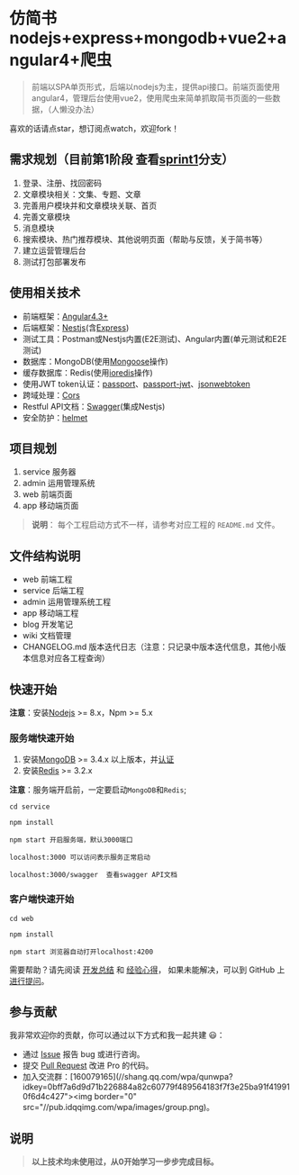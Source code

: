 # 仿简书nodejs+express+mongodb+vue2+angular4+爬虫
> 前端以SPA单页形式，后端以nodejs为主，提供api接口。前端页面使用angular4，管理后台使用vue2，使用爬虫来简单抓取简书页面的一些数据，（人懒没办法）

喜欢的话请点star，想订阅点watch，欢迎fork！

## 需求规划（目前第1阶段 查看[sprint1](https://github.com/jiayisheji/jianshu/tree/sprint1)分支）
1. 登录、注册、找回密码
2. 文章模块相关：文集、专题、文章
3. 完善用户模块并和文章模块关联、首页
4. 完善文章模块
5. 消息模块
6. 搜索模块、热门推荐模块、其他说明页面（帮助与反馈，关于简书等）
7. 建立运营管理后台
8. 测试打包部署发布

## 使用相关技术
- 前端框架：[Angular4.3+](https://github.com/angular/angular)
- 后端框架：[Nestjs](https://docs.nestjs.com/)(含[Express](https://www.npmjs.com/package/express))
- 测试工具：Postman或Nestjs内置(E2E测试)、Angular内置(单元测试和E2E测试)
- 数据库：MongoDB(使用[Mongoose](https://www.npmjs.com/package/mongoose)操作)
- 缓存数据库：Redis(使用[ioredis](https://www.npmjs.com/package/ioredis)操作)
- 使用JWT token认证：[passport](https://www.npmjs.com/package/passport)、[passport-jwt](https://www.npmjs.com/package/passport-jwt)、[jsonwebtoken](https://www.npmjs.com/package/jsonwebtoken)
- 跨域处理：[Cors](https://www.npmjs.com/package/cors)
- Restful API文档：[Swagger]()(集成Nestjs)
- 安全防护：[helmet](https://www.npmjs.com/package/helmet)
## 项目规划

1. service  服务器
2. admin    运用管理系统
3. web      前端页面
4. app      移动端页面

> **说明**： 每个工程启动方式不一样，请参考对应工程的 `README.md` 文件。 

## 文件结构说明

- web  前端工程
- service  后端工程
- admin 运用管理系统工程
- app 移动端工程
- blog 开发笔记
- wiki 文档管理
- CHANGELOG.md 版本迭代日志（注意：只记录中版本迭代信息，其他小版本信息对应各工程查询）
## 快速开始

**注意**：安装[Nodejs](https://nodejs.org/en/download/) >= 8.x，Npm >= 5.x

### 服务端快速开始

1. 安装[MongoDB](https://www.mongodb.com/)  >= 3.4.x 以上版本，并[认证](https://github.com/jiayisheji/jianshu/blob/master/blog/%E8%BF%9E%E6%8E%A5MongoDB.md)
2. 安装[Redis](http://www.redis.cn/download.html) >= 3.2.x

**注意**：服务端开启前，一定要启动`MongoDB`和`Redis`;

```
cd service

npm install

npm start 开启服务端，默认3000端口

localhost:3000 可以访问表示服务正常启动

localhost:3000/swagger  查看swagger API文档
```

### 客户端快速开始

```
cd web

npm install

npm start 浏览器自动打开localhost:4200
```

需要帮助？请先阅读 [开发总结](https://github.com/jiayisheji/jianshu/tree/master/blog) 和 [经验心得](https://github.com/jiayisheji/jianshu/wiki)， 如果未能解决，可以到 GitHub 上 [进行提问](https://github.com/jiayisheji/jianshu/issues)。

## 参与贡献

我非常欢迎你的贡献，你可以通过以下方式和我一起共建 :smiley:：

- 通过 [Issue](https://github.com/jiayisheji/jianshu/issues) 报告 bug 或进行咨询。
- 提交 [Pull Request](https://github.com/jiayisheji/jianshu/pulls) 改进 Pro 的代码。
- 加入交流群：[160079165](//shang.qq.com/wpa/qunwpa?idkey=0bff7a6d9d71b226884a82c60779f489564183f7f3e25ba91f419910f6d4c427"><img border="0" src="//pub.idqqimg.com/wpa/images/group.png)。
## 说明
> **以上技术均未使用过，从0开始学习一步步完成目标。**
